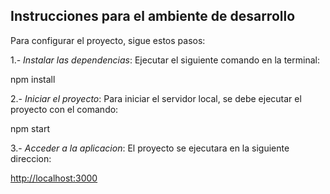 ## Instrucciones para el ambiente de desarrollo

Para configurar el proyecto, sigue estos pasos:

1.- *Instalar las dependencias*: Ejecutar
el siguiente comando en la terminal:

  npm install

2.- *Iniciar el proyecto*: Para iniciar el servidor local,
se debe ejecutar el proyecto con el comando:

  npm start

3.- *Acceder a la aplicacion*: El proyecto se ejecutara
en la siguiente direccion:

[http://localhost:3000](http://localhost:3000)